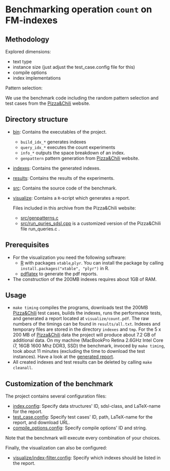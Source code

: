 # Benchmarking operation `count` on FM-indexes

## Methodology

Explored dimensions:

  * text type
  * instance size (just adjust the test_case.config file for this)
  * compile options
  * index implementations

Pattern selection:

We use the benchmark code including the random pattern selection
and test cases from the [Pizza&Chili][pz] website.

## Directory structure

  * [bin](./bin): Contains the executables of the project.
    * `build_idx_*` generates indexes
    * `query_idx_*` executes the count experiments
    * `info_*` outputs the space breakdown of an index.
    * `genpattern` pattern generation from [Pizza&Chili][pz] website.
  * [indexes](./indexes): Contains the generated indexes.
  * [results](./visualize): Contains the results of the experiments.
  * [src](./src):  Contains the source code of the benchmark.
  * [visualize](./visualize): Contains a `R`-script which generates
               a report.

	Files included in this archive from the Pizza&Chili website:
	  * [src/genpatterns.c](./src/genpatterns.c)
      * [src/run_quries_sdsl.cpp](./src/run_quries_sdsl.cpp)
	    is a customized version of the Pizza&Chili file run_queries.c .

## Prerequisites
  * For the visualization you need the following software:
    - [R][RPJ] with packages `xtable`,`plyr`. You can install the
      package by calling `install.packages("xtable", "plyr")` in R.
    - [pdflatex][LT] to generate the pdf reports.
  * The construction of the 200MB indexes requires about 1GB
    of RAM.

## Usage

 * `make timing`  compiles the programs, downloads test the
   200MB [Pizza&Chili][pz] test cases, builds the indexes,
   runs the performance tests, and generated a report located at
   `visualize/count.pdf`. The raw numbers of the timings
   can be found in `results/all.txt`.
   Indexes and temporary files are stored in the
   directory `indexes` and `tmp`. For the 5 x 200 MB of
   [Pizza&Chili][pz] data the project will produce about
   7.2 GB of additional data. On my machine (MacBookPro Retina
   2.6GHz Intel Core i7, 16GB 1600 Mhz DDR3, SSD) the
   benchmark, invoced by `make timing`, took about 11 minutes
   (excluding the time to download the test instances).
   Have a look at the [generated report][RES].
 * All created indexes and test results can be deleted
   by calling `make cleanall`.

## Customization of the benchmark
  The project contains several configuration files:

  * [index.config](./index.config): Specify data structures'
			ID, sdsl-class, and LaTeX-name for the report.
  * [test_case.config](./test_case.config): Specify test cases'
			ID, path, LaTeX-name for the report, and download URL.
  * [compile_options.config](./compile_options.config): Specify
			compile options' ID and string.

  Note that the benchmark will execute every combination of your choices.

  Finally, the visualization can also be configured:

  * [visualize/index-filter.config](./visualize/index-filter.config):
	  Specify which indexes should be listed in the report.

[sdsl]: https://github.com/simongog/sdsl "sdsl"
[pz]: http://pizzachili.dcc.uchile.cl "Pizza&Chili"
[RPJ]: http://www.r-project.org/ "R"
[LT]: http://www.tug.org/applications/pdftex/ "pdflatex"
[RES]: https://github.com/simongog/simongog.github.com/raw/master/assets/images/count.pdf "count.pdf"
